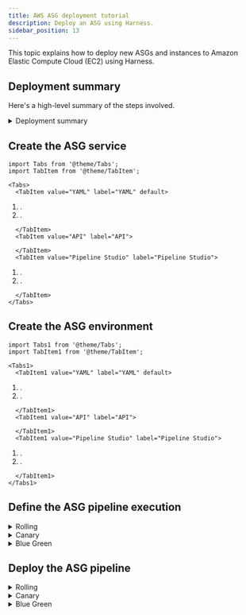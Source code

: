 ```yaml
---
title: AWS ASG deployment tutorial
description: Deploy an ASG using Harness.
sidebar_position: 13
---
```


This topic explains how to deploy new ASGs and instances to Amazon Elastic Compute Cloud (EC2) using Harness.

## Deployment summary

Here's a high-level summary of the steps involved.

<details>
<summary>Deployment summary</summary>

1. Create the Harness ASG service.
   1. Add launch templates.
   2. Add auto scaling launch configurations.
   3. Add scaling policies (optional).
   4. Add scheduled update group action (optional).
2. Create the ASG environment.
   1. Connect Harness to the AWS region where you want to deploy,
3. Define the ASG pipeline execution.
   1. Select a deployment strategy (rolling, canary, blue green) and Harness automatically creates the steps to deploy the new ASG.
4. Deploy the pipeline.

</details>




## Create the ASG service


```mdx-code-block
import Tabs from '@theme/Tabs';
import TabItem from '@theme/TabItem';
```
```mdx-code-block
<Tabs>
  <TabItem value="YAML" label="YAML" default>
```
1. .
2. .

```mdx-code-block
  </TabItem>
  <TabItem value="API" label="API">
```



```mdx-code-block
  </TabItem>
  <TabItem value="Pipeline Studio" label="Pipeline Studio">
```

1. .
2. .

```mdx-code-block
  </TabItem>
</Tabs>
```

## Create the ASG environment

```mdx-code-block
import Tabs1 from '@theme/Tabs';
import TabItem1 from '@theme/TabItem';
```
```mdx-code-block
<Tabs1>
  <TabItem1 value="YAML" label="YAML" default>
```
1. .
2. .

```mdx-code-block
  </TabItem1>
  <TabItem1 value="API" label="API">
```



```mdx-code-block
  </TabItem1>
  <TabItem1 value="Pipeline Studio" label="Pipeline Studio">
```

1. .
2. .

```mdx-code-block
  </TabItem1>
</Tabs1>
```


## Define the ASG pipeline execution


<details>
<summary>Rolling</summary>

summary

tabs for steps

</details>


<details>
<summary>Canary</summary>

summary

tabs for steps


</details>

<details>
<summary>Blue Green</summary>


summary

tabs for steps

</details>

## Deploy the ASG pipeline


<details>
<summary>Rolling</summary>


</details>


<details>
<summary>Canary</summary>


</details>

<details>
<summary>Blue Green</summary>


</details>


